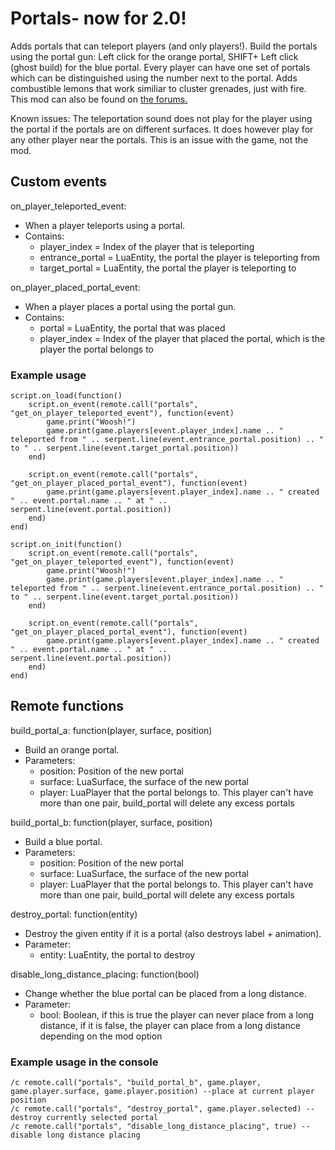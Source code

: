 # Portals- now for 2.0!

Adds portals that can teleport players (and only players!). Build the portals using the portal gun: Left click for the orange portal, SHIFT+ Left click (ghost build) for the blue portal. Every player can have one set of portals which can be distinguished using the number next to the portal. Adds combustible lemons that work similiar to cluster grenades, just with fire. This mod can also be found on [the forums.](https://forums.factorio.com/viewtopic.php?f=93&t=44305)

Known issues: The teleportation sound does not play for the player using the portal if the portals are on different surfaces. It does however play for any other player near the portals. This is an issue with the game, not the mod.

## Custom events

on_player_teleported_event:
- When a player teleports using a portal.
- Contains:
  - player_index = Index of the player that is teleporting
  - entrance_portal = LuaEntity, the portal the player is teleporting from
  - target_portal = LuaEntity, the portal the player is teleporting to

on_player_placed_portal_event:
- When a player places a portal using the portal gun.
- Contains:
  - portal = LuaEntity, the portal that was placed
  - player_index = Index of the player that placed the portal, which is the player the portal belongs to
	
### Example usage

	script.on_load(function()
		script.on_event(remote.call("portals", "get_on_player_teleported_event"), function(event)
			game.print("Woosh!")
			game.print(game.players[event.player_index].name .. " teleported from " .. serpent.line(event.entrance_portal.position) .. " to " .. serpent.line(event.target_portal.position))
		end)
	
		script.on_event(remote.call("portals", "get_on_player_placed_portal_event"), function(event)
			game.print(game.players[event.player_index].name .. " created " .. event.portal.name .. " at " .. serpent.line(event.portal.position))
		end)
	end)
	
	script.on_init(function()
		script.on_event(remote.call("portals", "get_on_player_teleported_event"), function(event)
			game.print("Woosh!")
			game.print(game.players[event.player_index].name .. " teleported from " .. serpent.line(event.entrance_portal.position) .. " to " .. serpent.line(event.target_portal.position))
		end)
		
		script.on_event(remote.call("portals", "get_on_player_placed_portal_event"), function(event)
			game.print(game.players[event.player_index].name .. " created " .. event.portal.name .. " at " .. serpent.line(event.portal.position))
		end)
	end)


## Remote functions

build_portal_a: function(player, surface, position)
- Build an orange portal.
- Parameters:
  - position: Position of the new portal
  - surface: LuaSurface, the surface of the new portal
  - player: LuaPlayer that the portal belongs to. This player can't have more than one pair, build_portal will delete any excess portals

build_portal_b: function(player, surface, position)
- Build a blue portal.
- Parameters:
  - position: Position of the new portal
  - surface: LuaSurface, the surface of the new portal
  - player: LuaPlayer that the portal belongs to. This player can't have more than one pair, build_portal will delete any excess portals

destroy_portal: function(entity)
- Destroy the given entity if it is a portal (also destroys label + animation).
- Parameter:
  - entity: LuaEntity, the portal to destroy

disable_long_distance_placing: function(bool)
- Change whether the blue portal can be placed from a long distance.
- Parameter:
  - bool: Boolean, if this is true the player can never place from a long distance, if it is false, the player can place from a long distance depending on the mod option
	
### Example usage in the console

	/c remote.call("portals", "build_portal_b", game.player, game.player.surface, game.player.position) --place at current player position
	/c remote.call("portals", "destroy_portal", game.player.selected) --destroy currently selected portal
	/c remote.call("portals", "disable_long_distance_placing", true) --disable long distance placing
